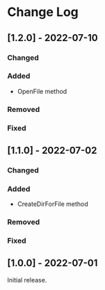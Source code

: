 # Change Log

## [1.2.0] - 2022-07-10

### Changed

### Added
- OpenFile method

### Removed

### Fixed

## [1.1.0] - 2022-07-02

### Changed

### Added
- CreateDirForFile method

### Removed

### Fixed

## [1.0.0] - 2022-07-01

Initial release.
